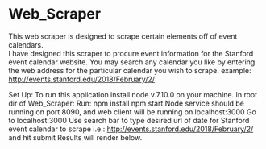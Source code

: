 # Web_Scraper

This web scraper is designed to scrape certain elements off of event calendars.  
I have designed this scraper to procure event information for the Stanford event calendar website.
You may search any calendar you like by entering the web address for the particular calendar you
wish to scrape. example: http://events.stanford.edu/2018/February/2/

Set Up:
To run this application install node v.7.10.0 on your machine.
In root dir of Web_Scraper:
Run: npm install
     npm start
Node service should be running on port 8090, and web client will be running on localhost:3000
Go to localhost:3000
Use search bar to type desired url of date for Stanford event calendar to scrape i.e.: http://events.stanford.edu/2018/February/2/ and hit submit
Results will render below.
